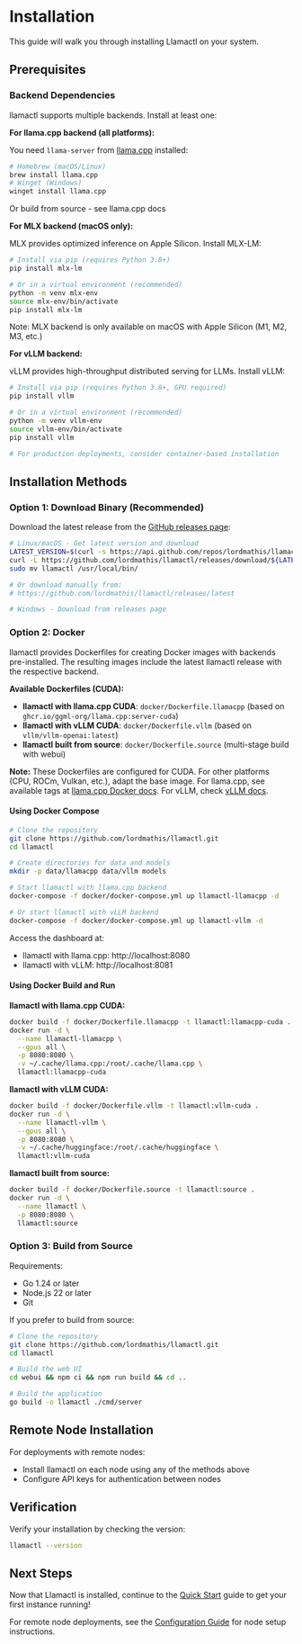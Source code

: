 # Installation

This guide will walk you through installing Llamactl on your system.

## Prerequisites

### Backend Dependencies

llamactl supports multiple backends. Install at least one:

**For llama.cpp backend (all platforms):**

You need `llama-server` from [llama.cpp](https://github.com/ggml-org/llama.cpp) installed:

```bash
# Homebrew (macOS/Linux)
brew install llama.cpp
# Winget (Windows)
winget install llama.cpp
```

Or build from source - see llama.cpp docs

**For MLX backend (macOS only):**

MLX provides optimized inference on Apple Silicon. Install MLX-LM:

```bash
# Install via pip (requires Python 3.8+)
pip install mlx-lm

# Or in a virtual environment (recommended)
python -m venv mlx-env
source mlx-env/bin/activate
pip install mlx-lm
```

Note: MLX backend is only available on macOS with Apple Silicon (M1, M2, M3, etc.)

**For vLLM backend:**

vLLM provides high-throughput distributed serving for LLMs. Install vLLM:

```bash
# Install via pip (requires Python 3.8+, GPU required)
pip install vllm

# Or in a virtual environment (recommended)
python -m venv vllm-env
source vllm-env/bin/activate
pip install vllm

# For production deployments, consider container-based installation
```

## Installation Methods

### Option 1: Download Binary (Recommended)

Download the latest release from the [GitHub releases page](https://github.com/lordmathis/llamactl/releases):

```bash
# Linux/macOS - Get latest version and download
LATEST_VERSION=$(curl -s https://api.github.com/repos/lordmathis/llamactl/releases/latest | grep '"tag_name":' | sed -E 's/.*"([^"]+)".*/\1/')
curl -L https://github.com/lordmathis/llamactl/releases/download/${LATEST_VERSION}/llamactl-${LATEST_VERSION}-$(uname -s | tr '[:upper:]' '[:lower:]')-$(uname -m).tar.gz | tar -xz
sudo mv llamactl /usr/local/bin/

# Or download manually from:
# https://github.com/lordmathis/llamactl/releases/latest

# Windows - Download from releases page
```

### Option 2: Docker

llamactl provides Dockerfiles for creating Docker images with backends pre-installed. The resulting images include the latest llamactl release with the respective backend.

**Available Dockerfiles (CUDA):**
- **llamactl with llama.cpp CUDA**: `docker/Dockerfile.llamacpp` (based on `ghcr.io/ggml-org/llama.cpp:server-cuda`)
- **llamactl with vLLM CUDA**: `docker/Dockerfile.vllm` (based on `vllm/vllm-openai:latest`)
- **llamactl built from source**: `docker/Dockerfile.source` (multi-stage build with webui)

**Note:** These Dockerfiles are configured for CUDA. For other platforms (CPU, ROCm, Vulkan, etc.), adapt the base image. For llama.cpp, see available tags at [llama.cpp Docker docs](https://github.com/ggml-org/llama.cpp/blob/master/docs/docker.md). For vLLM, check [vLLM docs](https://docs.vllm.ai/en/v0.6.5/serving/deploying_with_docker.html).

#### Using Docker Compose

```bash
# Clone the repository
git clone https://github.com/lordmathis/llamactl.git
cd llamactl

# Create directories for data and models
mkdir -p data/llamacpp data/vllm models

# Start llamactl with llama.cpp backend
docker-compose -f docker/docker-compose.yml up llamactl-llamacpp -d

# Or start llamactl with vLLM backend
docker-compose -f docker/docker-compose.yml up llamactl-vllm -d
```

Access the dashboard at:
- llamactl with llama.cpp: http://localhost:8080
- llamactl with vLLM: http://localhost:8081

#### Using Docker Build and Run

**llamactl with llama.cpp CUDA:**
```bash
docker build -f docker/Dockerfile.llamacpp -t llamactl:llamacpp-cuda .
docker run -d \
  --name llamactl-llamacpp \
  --gpus all \
  -p 8080:8080 \
  -v ~/.cache/llama.cpp:/root/.cache/llama.cpp \
  llamactl:llamacpp-cuda
```

**llamactl with vLLM CUDA:**
```bash
docker build -f docker/Dockerfile.vllm -t llamactl:vllm-cuda .
docker run -d \
  --name llamactl-vllm \
  --gpus all \
  -p 8080:8080 \
  -v ~/.cache/huggingface:/root/.cache/huggingface \
  llamactl:vllm-cuda
```

**llamactl built from source:**
```bash
docker build -f docker/Dockerfile.source -t llamactl:source .
docker run -d \
  --name llamactl \
  -p 8080:8080 \
  llamactl:source
```

### Option 3: Build from Source

Requirements:
- Go 1.24 or later
- Node.js 22 or later
- Git

If you prefer to build from source:

```bash
# Clone the repository
git clone https://github.com/lordmathis/llamactl.git
cd llamactl

# Build the web UI
cd webui && npm ci && npm run build && cd ..

# Build the application
go build -o llamactl ./cmd/server
```

## Remote Node Installation

For deployments with remote nodes:
- Install llamactl on each node using any of the methods above
- Configure API keys for authentication between nodes

## Verification

Verify your installation by checking the version:

```bash
llamactl --version
```

## Next Steps

Now that Llamactl is installed, continue to the [Quick Start](quick-start.md) guide to get your first instance running!

For remote node deployments, see the [Configuration Guide](configuration.md) for node setup instructions.
